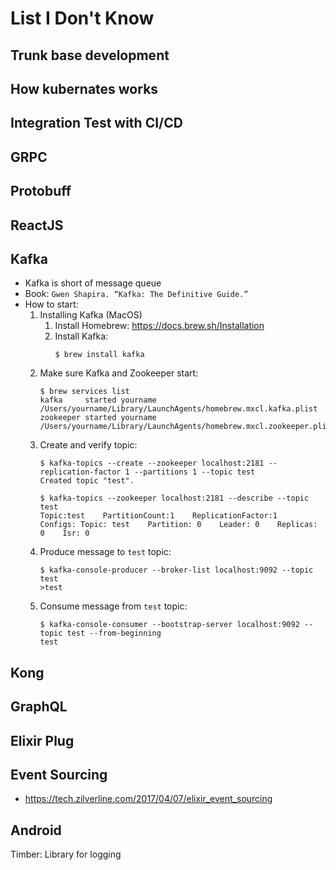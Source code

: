 # List I Don't Know

## Trunk base development

## How kubernates works

## Integration Test with CI/CD

## GRPC

## Protobuff

## ReactJS

## Kafka
- Kafka is short of message queue
- Book: `Gwen Shapira. “Kafka: The Definitive Guide.”`
- How to start:
  1. Installing Kafka (MacOS)
     1. Install Homebrew: https://docs.brew.sh/Installation
     2. Install Kafka:
        ```console
        $ brew install kafka
        ```
  2. Make sure Kafka and Zookeeper start:
        ```console
        $ brew services list
        kafka     started yourname /Users/yourname/Library/LaunchAgents/homebrew.mxcl.kafka.plist
        zookeeper started yourname /Users/yourname/Library/LaunchAgents/homebrew.mxcl.zookeeper.plist
        ```
  3. Create and verify topic:
        ```console
        $ kafka-topics --create --zookeeper localhost:2181 --replication-factor 1 --partitions 1 --topic test
        Created topic "test".
        ```
        ```console
        $ kafka-topics --zookeeper localhost:2181 --describe --topic test
        Topic:test    PartitionCount:1    ReplicationFactor:1    Configs: Topic: test    Partition: 0    Leader: 0    Replicas: 0    Isr: 0
        ```
  4. Produce message to `test` topic:
        ```console
        $ kafka-console-producer --broker-list localhost:9092 --topic test
        >test
        ```
  5. Consume message from `test` topic:
        ```console
        $ kafka-console-consumer --bootstrap-server localhost:9092 --topic test --from-beginning
        test
        ```

## Kong

## GraphQL

## Elixir Plug

## Event Sourcing
  - https://tech.zilverline.com/2017/04/07/elixir_event_sourcing
  
## Android
  Timber: Library for logging
